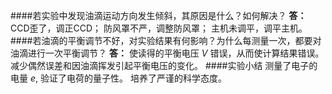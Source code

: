 ####若实验中发现油滴运动方向发生倾斜，其原因是什么？如何解决？
**答：**
CCD歪了，调正CCD；
防风罩不严，调整防风罩；
主机未调平，调平主机。
####若油滴的平衡调节不好，对实验结果有何影响？为什么每测量一次，都要对油滴进行一次平衡调节？
**答：**
使读得的平衡电压 $V$ 错误，从而使计算结果错误。
减少偶然误差和因油滴挥发引起平衡电压的变化。
####实验小结
测量了电子的电量 $e,$ 验证了电荷的量子性。
培养了严谨的科学态度。
